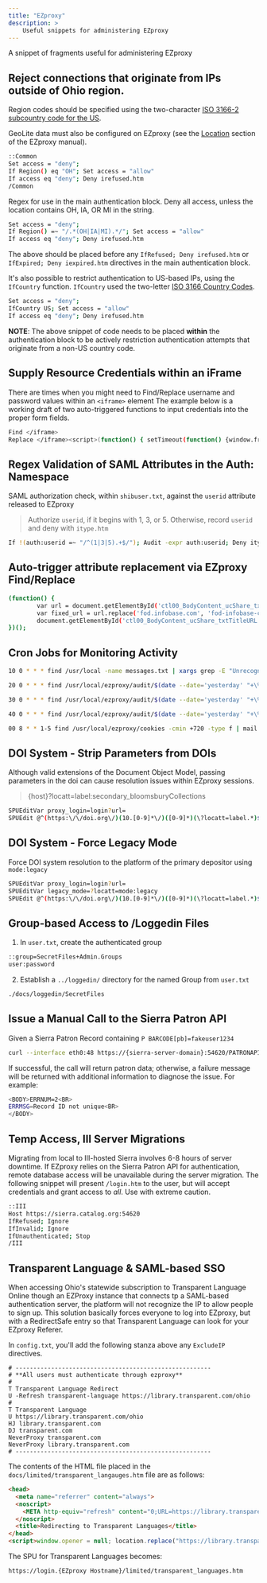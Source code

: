 ```yaml
---
title: "EZproxy"
description: >
    Useful snippets for administering EZproxy
---
```


A snippet of fragments useful for administering EZproxy

## Reject connections that originate from IPs outside of Ohio region.

Region codes should be specified using the two-character [ISO 3166-2 subcountry code for the US](https://geolite.maxmind.com/download/geoip/misc/region_codes.csv).

GeoLite data must also be configured on EZproxy (see the [Location](https://help.oclc.org/Library_Management/EZproxy/Configure_resources/Location) section of the EZproxy manual).

```bash
::Common
Set access = "deny";
If Region() eq "OH"; Set access = "allow"
If access eq "deny"; Deny irefused.htm
/Common
```

Regex for use in the main authentication block. Deny all access, unless the location contains OH, IA, OR MI in the string.

```bash
Set access = "deny";
If Region() =~ "/.*(OH|IA|MI).*/"; Set access = "allow"
If access eq "deny"; Deny irefused.htm
```

The above should be placed before any `IfRefused; Deny irefused.htm` or `IfExpired; Deny iexpired.htm` directives in the main authentication block.

It's also possible to restrict authentication to US-based IPs, using the `IfCountry` function. `IfCountry` used the two-letter [ISO 3166 Country Codes](https://dev.maxmind.com/geoip/legacy/codes/iso3166/).

```bash
Set access = "deny";
IfCountry US; Set access = "allow"
If access eq "deny"; Deny irefused.htm
```

__NOTE__: The above snippet of code needs to be placed __within__ the authentication block to be actively restriction authentication attempts that originate from a non-US country code.

## Supply Resource Credentials within an iFrame
There are times when you might need to Find/Replace username and password values within an `<iframe>` element The example below is a working draft of two auto-triggered functions to input credentials into the proper form fields.
```bash
Find </iframe>
Replace </iframe><script>(function() { setTimeout(function() {window.frames[0].document.getElementById('username').value = "USERNAME";}, 1000); })();(function() { setTimeout(function() {window.frames[0].document.getElementById('password').value = "PASSWORD";}, 1000); })();</script>
```

## Regex Validation of SAML Attributes in the Auth: Namespace
SAML authorization check, within `shibuser.txt`, against the `userid` attribute released to EZproxy
> Authorize `userid`, if it begins with  1, 3, or 5. Otherwise, record `userid` and deny with `itype.htm`
```bash
If !(auth:userid =~ "/^(1|3|5).+$/"); Audit -expr auth:userid; Deny itype.htm; Stop
```

## Auto-trigger attribute replacement via EZproxy Find/Replace 
```bash
(function() {
        var url = document.getElementById('ctl00_BodyContent_ucShare_txtTitleURL').value;
        var fixed_url = url.replace('fod.infobase.com', 'fod-infobase-com');
        document.getElementById('ctl00_BodyContent_ucShare_txtTitleURL').setAttribute('value', fixed_url);
})();
```

## Cron Jobs for Monitoring Activity
```bash
10 0 * * * find /usr/local -name messages.txt | xargs grep -E "Unrecognized|DANGER|hosts\s36[0-9][0-9]" | mail -E -s "EZproxy Warning Messages" -a "From: root \<root@{hostname}\>" recipient@derekzoladz.com

20 0 * * * find /usr/local/ezproxy/audit/$(date --date='yesterday' "+\%Y\%m\%d").txt -type f | xargs grep -E "exceeded" | mail -E -s "EZproxy Exceeding Usage Limit" -a "From: root \<root@{hostname}\>" recipient@derekzoladz.com

30 0 * * * find /usr/local/ezproxy/audit/$(date --date='yesterday' "+\%Y\%m\%d").txt -type f -print| xargs grep -E "Login.Intruder.IP" | mail -E -s "EZproxy Login.Intruder.IP" -a "From: root \<root@{hostname}\>" recipient@derekzoladz.com

40 0 * * * find /usr/local/ezproxy/audit/$(date --date='yesterday' "+\%Y\%m\%d").txt -type f -print | xargs grep -E "Session.ReconnectBlocked" | mail -E -s "EZproxy Session.ReconnectBlocked" -a "From: root \<root@{hostname}\>" recipient@derekzoladz.com

00 8 * * 1-5 find /usr/local/ezproxy/cookies -cmin +720 -type f | mail -E -s "EZproxy Sessions Over 12 Hours" -a "From: root \<root@{hostname}\>" recipient@derekzoladz.com
```

## DOI System - Strip Parameters from DOIs
Although valid extensions of the Document Object Model, passing parameters in the doi can cause resolution issues within EZproxy sessions.
> {host}?locatt=label:secondary_bloomsburyCollections
```bash
SPUEditVar proxy_login=login?url=
SPUEdit @^(https:\/\/doi.org\/)(10.[0-9]*\/)([0-9]*)(\?locatt=label.*)$@${proxy_login}$1$2$3@ir
```

## DOI System - Force Legacy Mode
Force DOI system resolution to the platform of the primary depositor using `mode:legacy`
```bash
SPUEditVar proxy_login=login?url=
SPUEditVar legacy_mode=?locatt=mode:legacy
SPUEdit @^(https:\/\/doi.org\/)(10.[0-9]*\/)([0-9]*)(\?locatt=label.*)$@${proxy_login}$1$2$3${legacy_mode}@ir
```

## Group-based Access to /Loggedin Files

1. In `user.txt`, create the authenticated group
```bash
::group=SecretFiles+Admin.Groups
user:password
```

2. Establish a `../loggedin/` directory for the named Group from `user.txt`
```bash
./docs/loggedin/SecretFiles
```

## Issue a Manual Call to the Sierra Patron API
Given a Sierra Patron Record containing `P BARCODE[pb]=fakeuser1234`
```bash
curl --interface eth0:48 https://{sierra-server-domain}:54620/PATRONAPI/fakeuser1234/dump
```

If successful, the call will return patron data; otherwise, a failure message will be returned with additional information to diagnose the issue. For example:
```bash
<BODY>ERRNUM=2<BR>
ERRMSG=Record ID not unique<BR>
</BODY>
```

## Temp Access, III Server Migrations

Migrating from local to III-hosted Sierra involves 6-8 hours of server downtime. If EZproxy relies on the Sierra Patron API for authentication, remote database access will be unavailable during the server migration. The following snippet will present `/login.htm` to the user, but will accept credentials and grant access to _all_. Use with extreme caution.

```bash
::III
Host https://sierra.catalog.org:54620
IfRefused; Ignore
IfInvalid; Ignore
IfUnauthenticated; Stop
/III
```

## Transparent Language & SAML-based SSO
When accessing Ohio's statewide subscription to Transparent Language Online though an EZProxy instance that connects tp a SAML-based authentication server, the platform will not recognize the IP to allow people to sign up. This solution basically forces everyone to log into EZproxy, but with a RedirectSafe entry so that Transparent Language can look for your EZproxy Referer.

In `config.txt`, you'll add the following stanza above any `ExcludeIP` directives.

```text
# -------------------------------------------------------
# **All users must authenticate through ezproxy**
#
T Transparent Language Redirect
U -Refresh transparent-language https://library.transparent.com/ohio
#
T Transparent Language
U https://library.transparent.com/ohio
HJ library.transparent.com
DJ transparent.com
NeverProxy transparent.com
NeverProxy library.transparent.com
# -------------------------------------------------------

```

The contents of the HTML file placed in the `docs/limited/transparent_langauges.htm` file are as follows:

```html
<head>
  <meta name="referrer" content="always">
  <noscript>
    <META http-equiv="refresh" content="0;URL=https://library.transparent.com/ohio">
  </noscript>
  <title>Redirecting to Transparent Languages</title>
</head>
<script>window.opener = null; location.replace("https://library.transparent.com/ohio")</script>
```

The SPU for Transparent Languages becomes:
```html
https://login.{EZproxy Hostname}/limited/transparent_languages.htm
```
